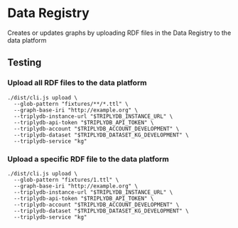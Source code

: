 # Data Registry

Creates or updates graphs by uploading RDF files in the Data Registry to the data platform

## Testing

### Upload all RDF files to the data platform

    ./dist/cli.js upload \
      --glob-pattern "fixtures/**/*.ttl" \
      --graph-base-iri "http://example.org" \
      --triplydb-instance-url "$TRIPLYDB_INSTANCE_URL" \
      --triplydb-api-token "$TRIPLYDB_API_TOKEN" \
      --triplydb-account "$TRIPLYDB_ACCOUNT_DEVELOPMENT" \
      --triplydb-dataset "$TRIPLYDB_DATASET_KG_DEVELOPMENT" \
      --triplydb-service "kg"

### Upload a specific RDF file to the data platform

    ./dist/cli.js upload \
      --glob-pattern "fixtures/1.ttl" \
      --graph-base-iri "http://example.org" \
      --triplydb-instance-url "$TRIPLYDB_INSTANCE_URL" \
      --triplydb-api-token "$TRIPLYDB_API_TOKEN" \
      --triplydb-account "$TRIPLYDB_ACCOUNT_DEVELOPMENT" \
      --triplydb-dataset "$TRIPLYDB_DATASET_KG_DEVELOPMENT" \
      --triplydb-service "kg"
